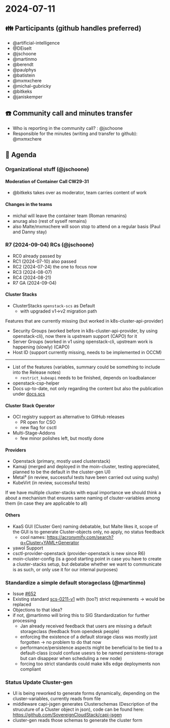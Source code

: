 # 2024-07-11
## :family: Participants (github handles preferred)

- @artificial-intelligence
- @DEiselt
- @jschoone
- @martinmo
- @berendt
- @paulphys
- @batistein
- @mxmxchere
- @michal-gubricky
- @bitkeks
- @janiskemper

## :telephone: Community call and minutes transfer

* Who is reporting in the community call? : @jschoone
* Responsible for the minutes (writing and transfer to github): @mxmxchere
## :notebook: Agenda
### Organizational stuff (@jschoone)
#### Moderation of Container Call CW29-31
- @bitkeks takes over as moderator, team carries content of work

#### Changes in the teams

- michal will leave the container team (Roman remanins)
- anurag also (rest of syself remains)
- also Malte/mxmxchere will soon stop to attend on a regular basis (Paul and Danny stay)

### R7 (2024-09-04) RCs (@jschoone)
* RC0 already passed by
* RC1 (2024-07-10) also passed
* RC2 (2024-07-24) the one to focus now
* RC3 (2024-08-07)
* RC4 (2024-08-21)
* R7 GA (2024-09-04)


#### Cluster Stacks
- ClusterStacks `openstack-scs` as Default
    - with upgraded v1->v2 migration path
    
Features that are currently missing (but worked in k8s-cluster-api-provider) 
  - Security Groups (worked before in k8s-cluster-api-provider, by using openstack-cli), now there is upstream support (CAPO) for it
  - Server Groups (worked in v1 using openstack-cli, upstream work is happening (slowly) (CAPO)
  - Host ID (support currently missing, needs to be implemented in OCCM)

---
- List of the features (variables, summary could be something to include into the Release notes)
    - `restrict_kubeapi` needs to be finished, depends on loadbalancer
- openstack-csp-helper
- Docs up-to-date, not only regarding the content but also the publication under [docs.scs](https://docs.scs.community)
#### Cluster Stack Operator
- OCI registry support as alternative to GitHub releases
    - PR open for CSO
    - new flag for csctl
- Multi-Stage-Addons
    - few minor polishes left, but mostly done
#### Providers
- Openstack (primary, mostly used clusterstack)
- Kamaji (merged and deployed in the moin-cluster, testing appreciated, planned to be the default in the cluster-gen UI)
- Metal³ (in review, successful tests have been carried out using sushy)
- KubeVirt (in review, successful tests)

If we have multiple cluster-stacks with equal importance we should think a about a mechanism that ensures same naming of clsuter-variables among them (in case they are applicable to all)
#### Others
- KaaS GUI (Cluster Gen) naming debatable, but Malte likes it, scope of the GUI is to generate Cluster-objects only, no apply, no status feedback
    - cool names: https://acronymify.com/search?q=Cluster+YAML+Generator
- yawol Support
- csctl-provider-openstack (provider-openstack is new since R6)
- moin-cluster-config (is a good starting point in case you have to create a cluster-stacks setup, but debatabe whether we want to communicate is as such, or only use it for our internal purposes)

### Standardize a simple default storageclass (@martinmo)
- Issue [#652](https://github.com/SovereignCloudStack/standards/issues/652)
- Existing standard [scs-0211-v1](https://docs.scs.community/standards/scs-0211-v1-kaas-default-storage-class/) with (too?) strict requirements -> would be replaced
- Objections to that idea?
- if not, @martinmo will bring this to SIG Standardization for further processing
    - Jan already received feedback that users are missing a default storageclass (feedback from opendesk people)
    - enforcing the existence of a default storage class was mostly just forgotten -> no problem to do that now
    - performance/persistence aspects might be beneficial to be tied to a default-class (could confuse usesrs to be named persistens-storage but can disappear when scheduling a new node)
    - forcing too strict standards could make k8s edge deployments non compliant

### Status Update Cluster-gen
* UI is being reworked to generate forms dynamically, depending on the cluster-variables, currently reads from file
* middleware capi-jsgen generates Clusterschemas (Description of the strucuture of a Cluster object in json), code can be found here: https://github.com/SovereignCloudStack/capi-jsgen
* cluster-gen reads those schemas to generate the cluster form

